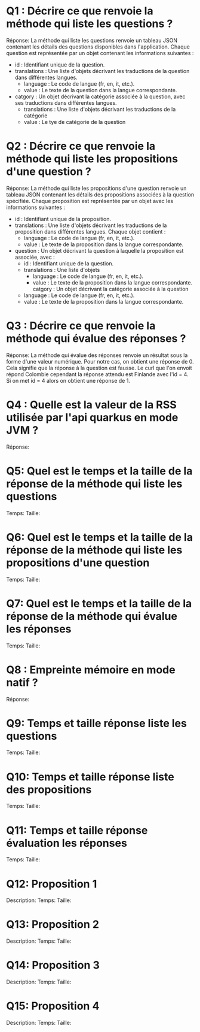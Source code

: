 # Q1 : Décrire ce que renvoie la méthode qui liste les questions ?
Réponse:
La méthode qui liste les questions renvoie un tableau JSON contenant les détails des questions disponibles dans l'application. Chaque question est représentée par un objet contenant les informations suivantes :

- id : Identifiant unique de la question.
- translations : Une liste d'objets décrivant les traductions de la question dans différentes langues. 
    - language : Le code de langue (fr, en, it, etc.).
    - value : Le texte de la question dans la langue correspondante.
- catgory : Un objet décrivant la catégorie associée à la question, avec ses traductions dans différentes langues. 
    - translations : Une liste d'objets décrivant les traductions de la catégorie
    - value : Le tye de catégorie de la question

# Q2 : Décrire ce que renvoie la méthode qui liste les propositions d'une question ?
Réponse:
La méthode qui liste les propositions d'une question renvoie un tableau JSON contenant les détails des propositions associées à la question spécifiée. Chaque proposition est représentée par un objet avec les informations suivantes :

- id : Identifiant unique de la proposition.
- translations : Une liste d'objets décrivant les traductions de la proposition dans différentes langues. Chaque objet contient :
    - language : Le code de langue (fr, en, it, etc.).
    - value : Le texte de la proposition dans la langue correspondante.
- question : Un objet décrivant la question à laquelle la proposition est associée, avec :
    - id : Identifiant unique de la question.
    - translations : Une liste d'objets
        - language : Le code de langue (fr, en, it, etc.).
        - value : Le texte de la proposition dans la langue correspondante.
catgory : Un objet décrivant la catégorie associée à la question
    - language : Le code de langue (fr, en, it, etc.).
    - value : Le texte de la proposition dans la langue correspondante.

# Q3 : Décrire ce que renvoie la méthode qui évalue des réponses ?
Réponse:
La méthode qui évalue des réponses renvoie un résultat sous la forme d'une valeur numérique.
Pour notre cas, on obtient une réponse de 0. Cela signifie que la réponse à la question est fausse.
Le curl que l'on envoit répond Colombie cependant la réponse attendu est Finlande avec l'id = 4. Si on met id = 4 alors on obtient une réponse de 1.

# Q4 : Quelle est la valeur de la RSS utilisée par l'api quarkus en mode JVM ?
Réponse:

# Q5: Quel est le temps et la taille de la réponse  de la méthode qui liste les questions
Temps:
Taille:

# Q6: Quel est le temps et la taille de la réponse  de la méthode qui liste les propositions d'une question
Temps:
Taille:

# Q7: Quel est le temps et la taille de la réponse  de la méthode qui évalue les réponses
Temps:
Taille:

# Q8 : Empreinte mémoire en mode natif ?
Réponse:

# Q9: Temps et  taille  réponse   liste les questions
Temps:
Taille:

# Q10: Temps et  taille  réponse  liste des propositions
Temps:
Taille:

# Q11: Temps et  taille  réponse  évaluation les réponses
Temps:
Taille:

# Q12:  Proposition 1
Description:
Temps:
Taille:

# Q13:  Proposition 2
Description:
Temps:
Taille:

# Q14:  Proposition 3
Description:
Temps:
Taille:

# Q15:  Proposition 4
Description:
Temps:
Taille: